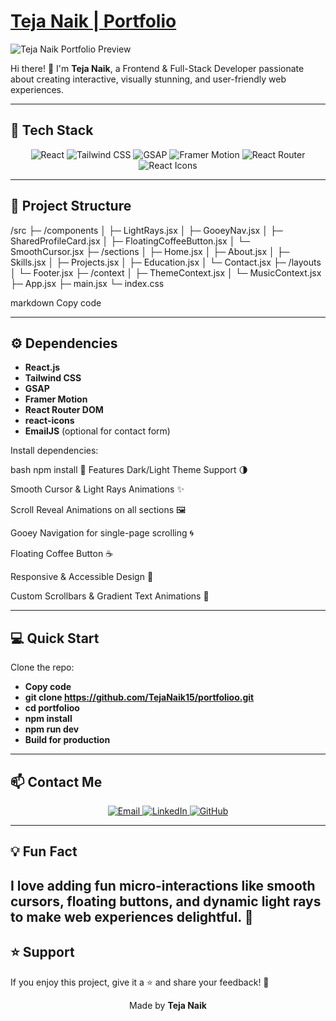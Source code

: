 # [Teja Naik | Portfolio](https://portfolioo-two-wheat.vercel.app/)

![Teja Naik Portfolio Preview](assets/NAIK.png)


Hi there! 👋 I'm **Teja Naik**, a Frontend & Full-Stack Developer passionate about creating interactive, visually stunning, and user-friendly web experiences.

---

## 🚀 Tech Stack

<p align="center">
  <img alt="React" src="https://img.shields.io/badge/React-61DAFB?style=for-the-badge&logo=react&logoColor=black" /> 
  <img alt="Tailwind CSS" src="https://img.shields.io/badge/Tailwind_CSS-06B6D4?style=for-the-badge&logo=tailwind-css&logoColor=white" />
  <img alt="GSAP" src="https://img.shields.io/badge/GSAP-88CE02?style=for-the-badge&logo=greensock&logoColor=white" />
  <img alt="Framer Motion" src="https://img.shields.io/badge/Framer_Motion-0055FF?style=for-the-badge&logo=framer&logoColor=white" />
  <img alt="React Router" src="https://img.shields.io/badge/React_Router-CA4245?style=for-the-badge&logo=react-router&logoColor=white" />
  <img alt="React Icons" src="https://img.shields.io/badge/React_Icons-61DAFB?style=for-the-badge&logo=react&logoColor=black" />
</p>

---

## 📂 Project Structure

/src
├─ /components
│ ├─ LightRays.jsx
│ ├─ GooeyNav.jsx
│ ├─ SharedProfileCard.jsx
│ ├─ FloatingCoffeeButton.jsx
│ └─ SmoothCursor.jsx
├─ /sections
│ ├─ Home.jsx
│ ├─ About.jsx
│ ├─ Skills.jsx
│ ├─ Projects.jsx
│ ├─ Education.jsx
│ └─ Contact.jsx
├─ /layouts
│ └─ Footer.jsx
├─ /context
│ ├─ ThemeContext.jsx
│ └─ MusicContext.jsx
├─ App.jsx
├─ main.jsx
└─ index.css

markdown
Copy code

---

## ⚙️ Dependencies

- **React.js**  
- **Tailwind CSS**  
- **GSAP**  
- **Framer Motion**  
- **React Router DOM**  
- **react-icons**  
- **EmailJS** (optional for contact form)

Install dependencies:

bash
npm install
🎨 Features
Dark/Light Theme Support 🌗

Smooth Cursor & Light Rays Animations ✨

Scroll Reveal Animations on all sections 🖼️

Gooey Navigation for single-page scrolling 🌀

Floating Coffee Button ☕

Responsive & Accessible Design 📱

Custom Scrollbars & Gradient Text Animations 🎨

---

## 💻 Quick Start
Clone the repo:

- **Copy code**
- **git clone https://github.com/TejaNaik15/portfolioo.git**
- **cd portfolioo**
- **npm install**
- **npm run dev**
- **Build for production**



---
## 📫 Contact Me
<p align="center"> <a href="mailto:tinkuteja740@gmail.com"> <img alt="Email" src="https://img.shields.io/badge/Email-D14836?style=for-the-badge&logo=gmail&logoColor=white" /> </a> <a href="https://linkedin.com/in/yourprofile" target="_blank"> <img alt="LinkedIn" src="https://img.shields.io/badge/LinkedIn-0077B5?style=for-the-badge&logo=linkedin&logoColor=white" /> </a> <a href="https://github.com/yourusername" target="_blank"> <img alt="GitHub" src="https://img.shields.io/badge/GitHub-181717?style=for-the-badge&logo=github&logoColor=white" /> </a> </p>

---
## 💡 Fun Fact
I love adding fun micro-interactions like smooth cursors, floating buttons, and dynamic light rays to make web experiences delightful. 🎉
---

## ⭐ Support
If you enjoy this project, give it a ⭐ and share your feedback! 💌

<p align="center"> Made by <strong>Teja Naik</strong> </p>



